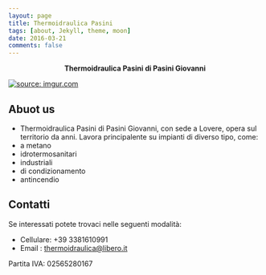 ```yaml
---
layout: page
title: Thermoidraulica Pasini
tags: [about, Jekyll, theme, moon]
date: 2016-03-21
comments: false
---
```

    
<center> <b>Thermoidraulica Pasini di Pasini Giovanni</b></center>

<a href="https://imgur.com/9ltg6oB"><img src="https://i.imgur.com/9ltg6oB.png" title="source: imgur.com" /></a>

## Abuot us
*  Thermoidraulica Pasini di Pasini Giovanni, con sede a Lovere, opera sul territorio da anni. Lavora principalente su impianti di diverso tipo, come:
* a metano
* idrotermosanitari
* industriali
* di condizionamento
* antincendio




## Contatti
Se interessati potete trovaci nelle seguenti modalità:
 * Cellulare: +39 3381610991
 * Email : thermoidraulica@libero.it
 
 Partita IVA: 02565280167


      